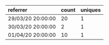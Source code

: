 | referrer          | count | uniques |
| :---------------- | :---- | :------ |
| 29/03/20 20:00:00 | 20    | 1       |
| 30/03/20 20:00:00 | 2     | 1       |
| 01/04/20 20:00:00 | 10    | 1       |
